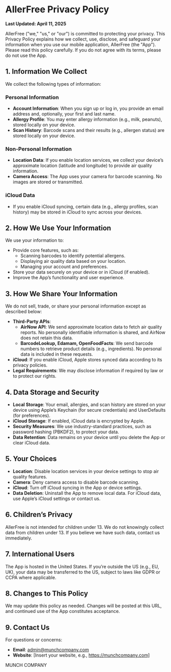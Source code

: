 # AllerFree Privacy Policy
**Last Updated: April 11, 2025**

AllerFree ("we," "us," or "our") is committed to protecting your privacy. This Privacy Policy explains how we collect, use, disclose, and safeguard your information when you use our mobile application, AllerFree (the "App"). Please read this policy carefully. If you do not agree with its terms, please do not use the App.

## 1. Information We Collect
We collect the following types of information:

### Personal Information
- **Account Information**: When you sign up or log in, you provide an email address and, optionally, your first and last name.
- **Allergy Profile**: You may enter allergy information (e.g., milk, peanuts), stored locally on your device.
- **Scan History**: Barcode scans and their results (e.g., allergen status) are stored locally on your device.

### Non-Personal Information
- **Location Data**: If you enable location services, we collect your device’s approximate location (latitude and longitude) to provide air quality information.
- **Camera Access**: The App uses your camera for barcode scanning. No images are stored or transmitted.

### iCloud Data
- If you enable iCloud syncing, certain data (e.g., allergy profiles, scan history) may be stored in iCloud to sync across your devices.

## 2. How We Use Your Information
We use your information to:
- Provide core features, such as:
  - Scanning barcodes to identify potential allergens.
  - Displaying air quality data based on your location.
  - Managing your account and preferences.
- Store your data securely on your device or in iCloud (if enabled).
- Improve the App’s functionality and user experience.

## 3. How We Share Your Information
We do not sell, trade, or share your personal information except as described below:
- **Third-Party APIs**:
  - **AirNow API**: We send approximate location data to fetch air quality reports. No personally identifiable information is shared, and AirNow does not retain this data.
  - **BarcodeLookup, Edamam, OpenFoodFacts**: We send barcode numbers to retrieve product details (e.g., ingredients). No personal data is included in these requests.
- **iCloud**: If you enable iCloud, Apple stores synced data according to its privacy policies.
- **Legal Requirements**: We may disclose information if required by law or to protect our rights.

## 4. Data Storage and Security
- **Local Storage**: Your email, allergies, and scan history are stored on your device using Apple’s Keychain (for secure credentials) and UserDefaults (for preferences).
- **iCloud Storage**: If enabled, iCloud data is encrypted by Apple.
- **Security Measures**: We use industry-standard practices, such as password hashing (PBKDF2), to protect your data.
- **Data Retention**: Data remains on your device until you delete the App or clear iCloud data.

## 5. Your Choices
- **Location**: Disable location services in your device settings to stop air quality features.
- **Camera**: Deny camera access to disable barcode scanning.
- **iCloud**: Turn off iCloud syncing in the App or device settings.
- **Data Deletion**: Uninstall the App to remove local data. For iCloud data, use Apple’s iCloud settings or contact us.

## 6. Children’s Privacy
AllerFree is not intended for children under 13. We do not knowingly collect data from children under 13. If you believe we have such data, contact us immediately.

## 7. International Users
The App is hosted in the United States. If you’re outside the US (e.g., EU, UK), your data may be transferred to the US, subject to laws like GDPR or CCPA where applicable.

## 8. Changes to This Policy
We may update this policy as needed. Changes will be posted at this URL, and continued use of the App constitutes acceptance.

## 9. Contact Us
For questions or concerns:
- **Email**: admin@munchcompany.com
- **Website**: [Insert your website, e.g., https://munchcompany.com]

MUNCH COMPANY
